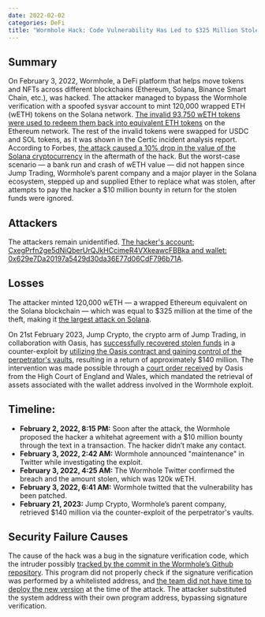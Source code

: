 ```yaml
---
date: 2022-02-02
categories: DeFi
title: "Wormhole Hack: Code Vulnerability Has Led to $325 Million Stolen"
---
```


## Summary

On February 3, 2022, Wormhole, a DeFi platform that helps move tokens and NFTs across different blockchains (Ethereum, Solana, Binance Smart Chain, etc.), was hacked. The attacker managed to bypass the Wormhole verification with a spoofed sysvar account to mint 120,000 wrapped ETH (wETH) tokens on the Solana network. [The invalid 93,750 wETH tokens were used to redeem them back into equivalent ETH tokens](https://www.linkedin.com/pulse/320-million-wormhole-hack-explained-giap-nguyen/) on the Ethereum network. The rest of the invalid tokens were swapped for USDC and SOL tokens, as it was shown in the Certic incident analysis report. According to Forbes, [the attack caused a 10% drop in the value of the Solana cryptocurrency](https://www.forbes.com/sites/billybambrough/2022/02/03/crypto-price-alert-ethereum-rival-solana-suddenly-in-free-fall-after-huge-325-million-hack/?sh=3001422c4bb5) in the aftermath of the hack. But the worst-case scenario — a bank run and crash of wETH value — did not happen since Jump Trading, Wormhole’s parent company and a major player in the Solana ecosystem, stepped up and supplied Ether to replace what was stolen, after attempts to pay the hacker a $10 million bounty in return for the stolen funds were ignored.

## Attackers

The attackers remain unidentified. [The hacker's account: CxegPrfn2ge5dNiQberUrQJkHCcimeR4VXkeawcFBBka and wallet: 0x629e7Da20197a5429d30da36E77d06CdF796b71A](https://www.certik.com/resources/blog/1kDYgyBcisoD2EqiBpHE5l-wormhole-bridge-exploit-incident-analysis).

## Losses

The attacker minted 120,000 wETH — a wrapped Ethereum equivalent on the Solana blockchain — which was equal to $325 million at the time of the theft, making it [the largest attack on Solana](https://www.cnbctv18.com/cryptocurrency/blockchain-bridge-wormhole-loses-nearly-320-million-in-apparent-crypto-hack-12343952.htm). 

On 21st February 2023, Jump Crypto, the crypto arm of Jump Trading, in collaboration with Oasis, has [successfully recovered stolen funds](https://blockworks.co/news/jump-crypto-wormhole-hack-recovery) in a counter-exploit by [utilizing the Oasis contract and gaining control of the perpetrator's vaults](https://www.blockworksresearch.com/research/we-do-a-little-counter-exploit), resulting in a return of approximately $140 million. The intervention was made possible through a [court order received](https://blog.oasis.app/statement-regarding-the-transactions-from-the-oasis-multisig-on-21st-feb-2023/) by Oasis from the High Court of England and Wales, which mandated the retrieval of assets associated with the wallet address involved in the Wormhole exploit.

## Timeline:

- **February 2, 2022, 8:15 PM:** Soon after the attack, the Wormhole proposed the hacker a whitehat agreement with a $10 million bounty through the text in a transaction. The hacker didn’t make any contact.
- **February 3, 2022, 2:42 AM:** Wormhole announced "maintenance" in Twitter while investigating the exploit. 
- **February 3, 2022, 4:25 AM:** The Wormhole Twitter confirmed the breach and the amount stolen, which was 120k wETH.
- **February 3, 2022, 6:41 AM:** Wormhole twitted that the vulnerability has been patched.
- **February 21, 2023:** Jump Crypto, Wormhole’s parent company, retrieved $140 million via the counter-exploit of the perpetrator's vaults.

## Security Failure Causes

The cause of the hack was a bug in the signature verification code, which the intruder possibly [tracked by the commit in the Wormhole’s Github repository](https://extropy-io.medium.com/solanas-wormhole-hack-post-mortem-analysis-3b68b9e88e13). This program did not properly check if the signature verification was performed by a whitelisted address, and [the team did not have time to deploy the new version](https://extropy-io.medium.com/solanas-wormhole-hack-post-mortem-analysis-3b68b9e88e13) at the time of the attack. The attacker substituted the system address with their own program address, bypassing signature verification.
